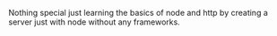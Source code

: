 Nothing special just learning the basics of node and http by creating a server just with node without any frameworks.